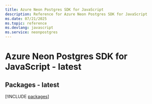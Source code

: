 ```yaml
---
title: Azure Neon Postgres SDK for JavaScript
description: Reference for Azure Neon Postgres SDK for JavaScript
ms.date: 07/21/2025
ms.topic: reference
ms.devlang: javascript
ms.service: neonpostgres
---
```

# Azure Neon Postgres SDK for JavaScript - latest
## Packages - latest
[!INCLUDE [packages](neon-postgres-index.md)]